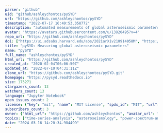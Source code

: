 ```yaml
---
parser: "github"
uid: "github/ashleychontos/pySYD"
url: "https://github.com/ashleychontos/pySYD"
timestamp: "2022-07-17 16:49:53.358772"
description: "automated measurements of global asteroseismic parameters"
avatar: "https://avatars.githubusercontent.com/u/13820495?v=4"
repo_url: "https://github.com/ashleychontos/pySYD"
doi: ["https://ui.adsabs.harvard.edu/abs/2021arXiv210914058M", "https://ui.adsabs.harvard.edu/abs/2021arXiv210800582C", "https://ui.adsabs.harvard.edu/abs/2021ascl.soft11017C/abstract"]
title: "pySYD: Measuring global asteroseismic parameters"
name: "pySYD"
full_name: "ashleychontos/pySYD"
html_url: "https://github.com/ashleychontos/pySYD"
created_at: "2020-02-04T06:06:50Z"
updated_at: "2022-07-10T04:31:11Z"
clone_url: "https://github.com/ashleychontos/pySYD.git"
homepage: "https://pysyd.readthedocs.io"
size: 173271
stargazers_count: 13
watchers_count: 13
language: "Jupyter Notebook"
open_issues_count: 2
license: {"key": "mit", "name": "MIT License", "spdx_id": "MIT", "url": "https://api.github.com/licenses/mit", "node_id": "MDc6TGljZW5zZTEz"}
subscribers_count: 3
owner: {"html_url": "https://github.com/ashleychontos", "avatar_url": "https://avatars.githubusercontent.com/u/13820495?v=4", "login": "ashleychontos", "type": "User"}
topics: ["time-series-analysis", "asteroseismology", "power-spectrum-analysis", "photometry", "kepler", "k2", "tess", "astronomy", "astrophysics", "fundamental-analysis", "stars", "stellar-parameters", "stellar-physics", "stellar-astrophysics", "python"]
date: "2024-03-16 14:20:34.984499"
---
```

